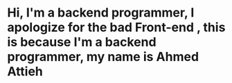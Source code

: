 <h1>Hi, I'm a backend programmer, I apologize for the bad Front-end , this is because I'm a backend programmer, my name is Ahmed Attieh</h1>
